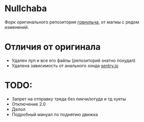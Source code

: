 # Nullchaba
Форк оригинального репозитория [говнульча](https://github.com/klkvsk/0chan), от магмы с рядом изменений.

# Отличия от оригинала
* Удален луп и все его файлы (репозиторий знатно похудал)
* Удалена зависимость от анального зонда [sentry.io](https://sentry.io)

# TODO:
* Запрет на отправку треда без пикчи/ютуда и тд хуеты
* Отключение 2.0
* Делол
* Подробный мануал по поднятию движка